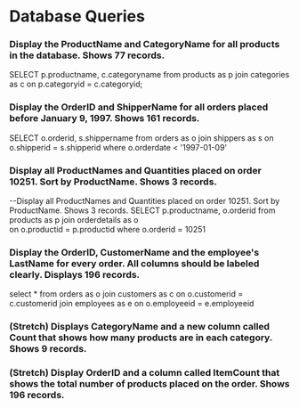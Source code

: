 # Database Queries

### Display the ProductName and CategoryName for all products in the database. Shows 77 records.
SELECT p.productname, c.categoryname from products as p join categories as c on p.categoryid = c.categoryid;

### Display the OrderID and ShipperName for all orders placed before January 9, 1997. Shows 161 records.
SELECT 
	o.orderid,
	s.shippername
from orders as o join shippers as s on o.shipperid = s.shipperid 
where o.orderdate < '1997-01-09'

### Display all ProductNames and Quantities placed on order 10251. Sort by ProductName. Shows 3 records.
--Display all ProductNames and Quantities placed on order 10251. Sort by ProductName. Shows 3 records.
SELECT 
	p.productname,
	o.orderid
from products as p join orderdetails as o  
on o.productid = p.productid
where o.orderid = 10251 

### Display the OrderID, CustomerName and the employee's LastName for every order. All columns should be labeled clearly. Displays 196 records.
select
	* 
from orders as o 
join customers as c on o.customerid = c.customerid
join employees as e on o.employeeid = e.employeeid

### (Stretch)  Displays CategoryName and a new column called Count that shows how many products are in each category. Shows 9 records.

### (Stretch) Display OrderID and a  column called ItemCount that shows the total number of products placed on the order. Shows 196 records. 